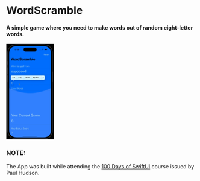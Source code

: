 # WordScramble

#### A simple game where you need to make words out of random eight-letter words.

<img src="./images/WordScramble.gif" width="25%" height="25%"/>

### NOTE:

The App was built while attending the <a href="https://www.hackingwithswift.com/100/swiftui">100 Days of SwiftUI</a> course issued by Paul Hudson.
